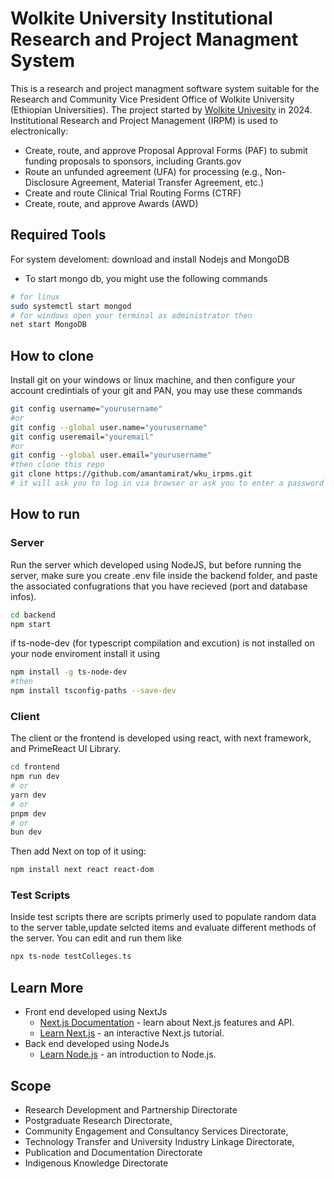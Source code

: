 ﻿# Wolkite University Institutional Research and Project Managment System
This is a research and project managment software system suitable for the Research and Community Vice President Office of Wolkite University (Ethiopian Universities). The project started by [Wolkite Univesity](https://www.wku.edu.et) in 2024.
Institutional Research and Project Management (IRPM) is used to electronically:
- Create, route, and approve Proposal Approval Forms (PAF) to submit funding proposals to sponsors, including Grants.gov
- Route an unfunded agreement (UFA) for processing (e.g., Non-Disclosure Agreement, Material Transfer Agreement, etc.)
- Create and route Clinical Trial Routing Forms (CTRF)
- Create, route, and approve Awards (AWD)


## Required Tools
For system develoment: download and install Nodejs and MongoDB
- To start mongo db, you might use the following commands
```bash
# for linux 
sudo systemctl start mongod
# for windows open your terminal as administrator then
net start MongoDB
```

## How to clone
Install git on your windows or linux machine, and then configure your account credintials of your git and PAN, you may use these commands
```bash
git config username="yourusername" 
#or
git config --global user.name="yourusername" 
git config useremail="youremail"
#or
git config --global user.email="yourusername" 
#then clone this repo 
git clone https://github.com/amantamirat/wku_irpms.git
# it will ask you to log in via browser or ask you to enter a password (PAN) for PAN use the one you recived.
```

## How to run
### Server
Run the server which developed using NodeJS, but before running the server, make sure you create .env file inside the backend folder, and paste the associated confugrations that you have recieved (port and database infos).
```bash
cd backend
npm start
```
if ts-node-dev (for typescript compilation and excution) is not installed on your node enviroment install it using 
```bash
npm install -g ts-node-dev
#then
npm install tsconfig-paths --save-dev
```
### Client
The client or the frontend is developed using react, with next framework, and PrimeReact UI Library. 
```bash
cd frontend
npm run dev
# or
yarn dev
# or
pnpm dev
# or
bun dev
```
Then add Next on top of it using:
```bash
npm install next react react-dom
```
### Test Scripts 
Inside test scripts there are scripts primerly used to populate random data to the server table,update selcted items and evaluate different methods of the server. You can edit and run them like
```bash
npx ts-node testColleges.ts
```
 

## Learn More
- Front end developed using NextJs
    - [Next.js Documentation](https://nextjs.org/docs) - learn about Next.js features and API.
    - [Learn Next.js](https://nextjs.org/learn) - an interactive Next.js tutorial.
- Back end developed using NodeJs
    - [Learn Node.js](https://nodejs.org/en/learn/getting-started/introduction-to-nodejs) - an introduction to Node.js.

## Scope
- Research Development and Partnership Directorate
- Postgraduate Research Directorate,
- Community Engagement and Consultancy Services Directorate,
- Technology Transfer and University Industry Linkage Directorate,
- Publication and Documentation Directorate
- Indigenous Knowledge Directorate




